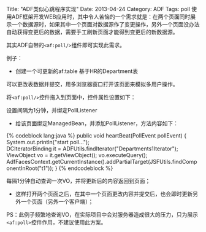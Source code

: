 Title: "ADF类似心跳程序实现"
Date: 2013-04-24
Category: ADF
Tags: poll
使用ADF框架开发WEB应用时，其中令人苦恼的一个需求就是：在两个页面同时展示一个数据源时，如果其中一个页面对数据源作了变更操作，另外一个页面没办法自动获得变更后的数据，需要手工刷新页面才能得到变更后的新数据源。   

其实ADF自带的`<af:poll/>`组件即可实现此需求。

例子：

- 创建一个可更新的af:table 基于HR的Department表

可以更改表数据并提交，用多浏览器窗口打开该页面来模拟多用户操作。

将`<af:poll/>`控件拖入到页面中，控件属性设置如下：    


设置间隔为1分钟，并绑定PollListener

  
- 给该页面绑定ManagedBean，并添加PollListener，方法内容如下：    

{% codeblock lang:java %}
    public void heartBeat(PollEvent pollEvent) {
        System.out.println("start poll...");        
        DCIteratorBinding it = ADFUtils.findIterator("Departments1Iterator");
        ViewObject vo = it.getViewObject();
        vo.executeQuery();
        AdfFacesContext.getCurrentInstance().addPartialTarget(JSFUtils.findComponentInRoot("t1"));
       }
{% endcodeblock %}    

每隔1分钟自动查询一次VO，并将更新后的内容返回到页面；    

- 这样打开两个页面之后，在其中一个页面更改内容并提交后，也会即时更新另外一个页面（另外一个客户端）；

PS：此例子频繁地查询VO，在实际项目中会对服务器造成很大的压力，只为展示`<af:poll>`控件作用，不建议使用此方案。

